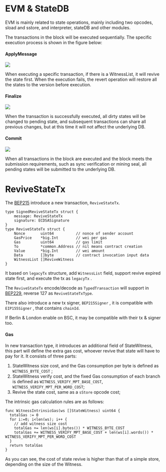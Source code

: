 # EVM & StateDB

EVM is mainly related to state operations, mainly including two opcodes, sload and sstore, and interpreter, stateDB and other modules.

The transactions in the block will be executed sequentially. The specific execution process is shown in the figure below:




#### ApplyMessage

![](https://t25652588.p.clickup-attachments.com/t25652588/bf07e0a6-6e30-456a-9209-b630174acd93/jacksen_state_expiry-ss-evm-applymsg.png)

When executing a specific transaction, if there is a WitnessList, it will revive the state first. When the execution fails, the revert operation will restore all the states to the version before execution.

  

#### Finalize

![](https://t25652588.p.clickup-attachments.com/t25652588/3a14bd39-482e-40b7-b3c6-0ef4441ae85b/jacksen_state_expiry-ss-evm-finalise.png)

When the transaction is successfully executed, all dirty states will be changed to pending state, and subsequent transactions can share all previous changes, but at this time it will not affect the underlying DB.

  

#### Commit

![](https://t25652588.p.clickup-attachments.com/t25652588/2da83bd2-2249-4308-9840-0f46fab6ed50/jacksen_state_expiry-ss-evm-commit.png)

When all transactions in the block are executed and the block meets the submission requirements, such as sync verification or mining seal, all pending states will be submitted to the underlying DB.

# ReviveStateTx

The [BEP215](https://github.com/bnb-chain/BEPs/pull/215) introduce a new transaction, `ReviveStateTx`.

```plain
type SignedReviveStateTx struct {
	message: ReviveStateTx
	signature: ECDSASignature
}
type ReviveStateTx struct {
	Nonce    	uint64          // nonce of sender account 
	GasPrice 	*big.Int        // wei per gas
	Gas      	uint64          // gas limit 
	To       	*common.Address // nil means contract creation 
	Value    	*big.Int        // wei amount 
	Data     	[]byte          // contract invocation input data 
	WitnessList	[]ReviveWitness  
}
```

It based on `legacyTx` structure, add `WitnessList` field, support revive expired state first, and execute the tx as `legacyTx` .

  

The `ReviveStateTx` encode/decode as `TypedTransaction` will support in [BEP229](https://github.com/bnb-chain/BEPs/pull/229), reverse 127 as `ReviveStateTxType`.

  

There also introduce a new tx signer, `BEP215Signer` , it is compatible with `EIP155Signer` , that contains `chainId`.

  

If Berlin & London enable on BSC, it may be compatible with their tx & signer too.

#### Gas

In new transaction type, it introduces an additional field of StateWitness, this part will define the extra gas cost, whoever revive that state will have to pay for it. It consists of three parts:

1. StateWitness size cost, and the Gas consumption per byte is defined as `WITNESS_BYTE_COST` ;
2. StateWitness verify cost, and the fixed Gas consumption of each branch is defined as `WITNESS_VERIFY_MPT_BASE_COST`, `WITNESS_VERIFY_MPT_PER_WORD_COST`;
3. Revive the state cost, same as a `sStore` opcode cost;

The intrinsic gas calculation rules are as follows:

```plain
func WitnessIntrinsicGas(ws []StateWitness) uint64 {
  totalGas := 0
  for i:=0; i<len(ws); i++ {
    // add witness size cost
    totalGas += len(ws[i].bytes()) * WITNESS_BYTE_COST
    totalGas += WITNESS_VERIFY_MPT_BASE_COST + len(ws[i].words()) * WITNESS_VERIFY_MPT_PER_WORD_COST
  }
  return totalGas
}
```

As you can see, the cost of state revive is higher than that of a simple store, depending on the size of the Witness.